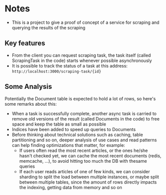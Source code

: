 # Notes

- This is a project to give a proof of concept of a service for scraping and querying the results of the scraping

## Key features

- From the client you can request scraping task, the task itself (called ScrapingTask in the code) starts whenever possible asynchronously
- It is possible to track the status of a task at this address: `http://localhost:3000/scraping-task/{id}`

## Some Analysis

Potentially the Document table is expected to hold a lot of rows, so here's some remarks about this:
  - When a task is successfully complete, another async task is carried to remove old versions of the result (called Documents in the code) to free space and keep the table as small as possible
  - Indices have been added to speed up queries to Documents
  - Before thinking about technical solutions such as caching, table partitioning and so on, deeper analysis of use cases and read patterns can help finding optimizations that matter, for example:
    - If users often read the most recent articles, or the ones he/she hasn't checked yet, we can cache the most recent documents (redis, memcache, ...), to avoid hitting too much the DB with thesame queries
    - If each user reads articles of one of few kinds, we can consider sharding to split the load between multiple instances, or maybe split between multiple tables, since the amount of rows directly impacts the indexing, getting data from memory and so on
    
